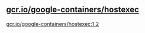 
[gcr.io/google-containers/hostexec](https://hub.docker.com/r/anjia0532/google-containers.hostexec/tags/)
-----


[gcr.io/google-containers/hostexec:1.2](https://hub.docker.com/r/anjia0532/google-containers.hostexec/tags/)


